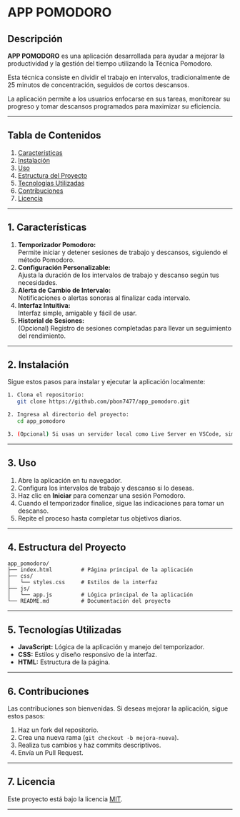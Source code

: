 # APP POMODORO

## Descripción

**APP POMODORO** es una aplicación desarrollada para ayudar a mejorar la productividad y la gestión del tiempo utilizando la Técnica Pomodoro. 

Esta técnica consiste en dividir el trabajo en intervalos, tradicionalmente de 25 minutos de concentración, seguidos de cortos descansos. 

La aplicación permite a los usuarios enfocarse en sus tareas, monitorear su progreso y tomar descansos programados para maximizar su eficiencia.

---

## Tabla de Contenidos

1. [Características](#características)
2. [Instalación](#instalación)
3. [Uso](#uso)
4. [Estructura del Proyecto](#estructura-del-proyecto)
5. [Tecnologías Utilizadas](#tecnologías-utilizadas)
6. [Contribuciones](#contribuciones)
7. [Licencia](#licencia)

---

## 1. Características

1. **Temporizador Pomodoro:**  
   Permite iniciar y detener sesiones de trabajo y descansos, siguiendo el método Pomodoro.
2. **Configuración Personalizable:**  
   Ajusta la duración de los intervalos de trabajo y descanso según tus necesidades.
3. **Alerta de Cambio de Intervalo:**  
   Notificaciones o alertas sonoras al finalizar cada intervalo.
4. **Interfaz Intuitiva:**  
   Interfaz simple, amigable y fácil de usar.
5. **Historial de Sesiones:**  
   (Opcional) Registro de sesiones completadas para llevar un seguimiento del rendimiento.

---

## 2. Instalación

Sigue estos pasos para instalar y ejecutar la aplicación localmente:

```bash
1. Clona el repositorio:
   git clone https://github.com/pbon7477/app_pomodoro.git

2. Ingresa al directorio del proyecto:
   cd app_pomodoro

3. (Opcional) Si usas un servidor local como Live Server en VSCode, simplemente abre la carpeta y ejecuta el servidor.
```

---

## 3. Uso

1. Abre la aplicación en tu navegador.
2. Configura los intervalos de trabajo y descanso si lo deseas.
3. Haz clic en **Iniciar** para comenzar una sesión Pomodoro.
4. Cuando el temporizador finalice, sigue las indicaciones para tomar un descanso.
5. Repite el proceso hasta completar tus objetivos diarios.

---

## 4. Estructura del Proyecto

```plaintext
app_pomodoro/
├── index.html         # Página principal de la aplicación
├── css/
│   └── styles.css     # Estilos de la interfaz
├── js/
│   └── app.js         # Lógica principal de la aplicación
└── README.md          # Documentación del proyecto
```

---

## 5. Tecnologías Utilizadas

- **JavaScript:** Lógica de la aplicación y manejo del temporizador.
- **CSS:** Estilos y diseño responsivo de la interfaz.
- **HTML:** Estructura de la página.

---

## 6. Contribuciones

Las contribuciones son bienvenidas. Si deseas mejorar la aplicación, sigue estos pasos:

1. Haz un fork del repositorio.
2. Crea una nueva rama (`git checkout -b mejora-nueva`).
3. Realiza tus cambios y haz commits descriptivos.
4. Envía un Pull Request.

---

## 7. Licencia

Este proyecto está bajo la licencia [MIT](LICENSE).

---